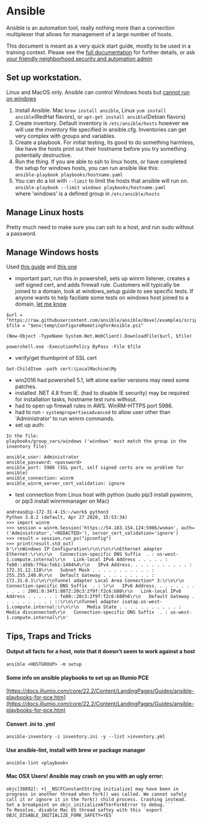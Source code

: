 # Ansible

Ansible is an automation tool, really nothing more than a connection multiplexer that allows for management of a large number of hosts. 

This document is meant as a very quick start guide, mostly to be used in a training context. Please see the [full documentation](https://docs.ansible.com/ansible/latest/user_guide/index.html) for further details, or ask [your friendly neighborhood security and automation admin](andreas.stollar@gdt.com) 

## Set up workstation.
Linux and MacOS only. Ansible can control Windows hosts but [cannot run on windows](https://docs.ansible.com/ansible/latest/user_guide/windows_faq.html) 

1. Install Ansible. Mac `brew install ansible`, Linux `yum install ansible`(RedHat flavors), or `apt-get install ansible`(Debian flavors)
2. Create inventory. Default inventory is `/etc/ansible/hosts` however we will use the inventory file specified in ansible.cfg. Inventories can get very complex with groups and variables. 
3. Create a playbook. For initial testing, its good to do something harmless, like have the hosts print out their hostname before you try something potentially destructive.
4. Run the thing. If you are able to ssh to linux hosts, or have completed the setup for windows hosts, you can run ansible like this:<br>`ansible-playbook playbooks/hostname.yaml`
5. You can do a lot with `--limit` to limit the hosts that ansible will run on.<br>`ansible-playbook --limit windows playbooks/hostname.yaml`<br>where 'windows' is a defined group in `/etc/ansible/hosts`

## Manage Linux hosts
Pretty much need to make sure you can ssh to a host, and run sudo without a password.

## Manage Windows hosts
Used [this guide](https://docs.ansible.com/ansible/latest/user_guide/windows_setup.html) and [this one](https://argonsys.com/microsoft-cloud/articles/configuring-ansible-manage-windows-servers-step-step/)

* important part, run this in powershell, sets up winrm listener, creates a self signed cert, and adds firewall rule. Customers will typically be joined to a domain, look at windows_setup guide to see specific tests. If anyone wants to help faciliate some tests on windows host joined to a domain, [let me know](andreas.stollar@gdt.com)

```
$url = "https://raw.githubusercontent.com/ansible/ansible/devel/examples/scripts/ConfigureRemotingForAnsible.ps1"
$file = "$env:temp\ConfigureRemotingForAnsible.ps1"

(New-Object -TypeName System.Net.WebClient).DownloadFile($url, $file)

powershell.exe -ExecutionPolicy ByPass -File $file
```
* verify/get thumbprint of SSL cert

```
Get-ChildItem -path cert:\LocalMachine\My
```
* win2016 had powershell 5.1, left alone earlier versions may need some patches.
* installed .NET 4.8 from IE. (had to disable IE security) may be required for installation tasks, hostname test runs without.
* had to open up firewall rules in AWS. WinRM-HTTPS port 5986.
* had to run - `systempropertiesadvanced` to allow user other than 'Administrator' to run winrm commands.
* set up auth:

```
In the file:
playbooks/group_vars/windows ('windows' must match the group in the inventory file)

ansible_user: Administrator
ansible_password: <password>
ansible_port: 5986 (SSL port, self signed certs are no problem for ansible)
ansible_connection: winrm
ansible_winrm_server_cert_validation: ignore
```
* test connection from Linux host with python (sudo pip3 install pywinrm, or pip3 install winrmmanager on Mac)

```
andreas@ip-172-31-4-15:~/work$ python3
Python 3.8.2 (default, Apr 27 2020, 15:53:34) 
>>> import winrm
>>> session = winrm.Session('https://54.183.154.124:5986/wsman', auth=('Administrator','<REDACTED>'), server_cert_validation='ignore')
>>> result = session.run_ps("ipconfig")
>>> print(result.std_out)
b'\r\nWindows IP Configuration\r\n\r\n\r\nEthernet adapter Ethernet:\r\n\r\n   Connection-specific DNS Suffix  . : us-west-1.compute.internal\r\n   Link-local IPv6 Address . . . . . : fe80::a56b:7f6a:feb1:1484%4\r\n   IPv4 Address. . . . . . . . . . . : 172.31.12.118\r\n   Subnet Mask . . . . . . . . . . . : 255.255.240.0\r\n   Default Gateway . . . . . . . . . : 172.31.0.1\r\n\r\nTunnel adapter Local Area Connection* 3:\r\n\r\n   Connection-specific DNS Suffix  . : \r\n   IPv6 Address. . . . . . . . . . . : 2001:0:34f1:8072:20c3:2f9f:f2c6:b80\r\n   Link-local IPv6 Address . . . . . : fe80::20c3:2f9f:f2c6:b80%6\r\n   Default Gateway . . . . . . . . . : ::\r\n\r\nTunnel adapter isatap.us-west-1.compute.internal:\r\n\r\n   Media State . . . . . . . . . . . : Media disconnected\r\n   Connection-specific DNS Suffix  . : us-west-1.compute.internal\r\n'
```

## Tips, Traps and Tricks

#### Output all facts for a host, note that it doesn't seem to work against a host
```
ansible <HOSTGROUP> -m setup
```

#### Some info on ansible playbooks to set up an Illumio PCE
[https://docs.illumio.com/core/22.2/Content/LandingPages/Guides/ansible-playbooks-for-pce.htm](https://docs.illumio.com/core/22.2/Content/LandingPages/Guides/ansible-playbooks-for-pce.htm)

#### Convert .ini to .yml
```
ansible-inventory -i inventory.ini -y --list >inventory.yml
```

#### Use ansible-lint, install with brew or package manager
```
ansible-lint <playbook>
```

#### Mac OSX Users! Ansible may crash on you with an ugly error: 
```
objc[38892]: +[__NSCFConstantString initialize] may have been in progress in another thread when fork() was called. We cannot safely call it or ignore it in the fork() child process. Crashing instead. Set a breakpoint on objc_initializeAfterForkError to debug.```
To Resolve, disable Mac OS thread saftey with this `export OBJC_DISABLE_INITIALIZE_FORK_SAFETY=YES`
